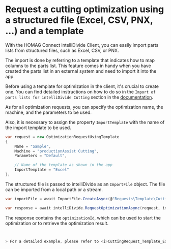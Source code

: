 ﻿# Request a cutting optimization using a structured file (Excel, CSV, PNX, ...) and a template

With the HOMAG Connect intelliDivide Client, you can easily import parts lists from structured files, such as Excel, CSV, or PNX. 

The import is done by referring to a template that indicates how to map columns to the parts list. This feature comes in handy when you have created the parts list in an external system and need to import it into the app.

Before using a template for optimization in the client, it's crucial to create one. You can find detailed instructions on how to do so in the `Import of parts lists for intelliDivide Cutting` section in the [documentation](https://docs.homag.cloud/en/intellidivide/tutorial/importing-data).

As for all optimization requests, you can specify the optimization name, the machine, and the parameters to be used. 

Also, it is necessary to assign the property `ImportTemplate` with the name of the import template to be used.

```c#
var request = new OptimizationRequestUsingTemplate
{
    Name = "Sample",
    Machine = "productionAssist Cutting",
    Parameters = "Default",

    // Name of the template as shown in the app
    ImportTemplate = "Excel"  
};
```

The structured file is passed to intelliDivide as an `ImportFile` object. The file can be imported from a local path or a stream.

```c#
var importFile = await ImportFile.CreateAsync(@"Requests\Template\Cutting\Kitchen.xlsx");

var response = await intelliDivide.RequestOptimizationAsync(request, importFile);
```

The response contains the `optimizationId`, which can be used to start the optimization or to retrieve the optimization result.

```c#


> For a detailed example, please refer to <i>CuttingRequest_Template_Excel_ImportOnly</i> in the file [CuttingRequestUsingTemplateSamples.cs](CuttingRequestUsingTemplateSamples.cs).